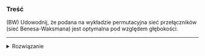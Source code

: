 ### Treść
(BW)
Udowodnij, że podana na wykładzie permutacyjna sieć przełączników (sieć Benesa-Waksmana) jest optymalna pod względem głębokości.

------
<details><summary>Rozwiązanie</summary>
<p>

